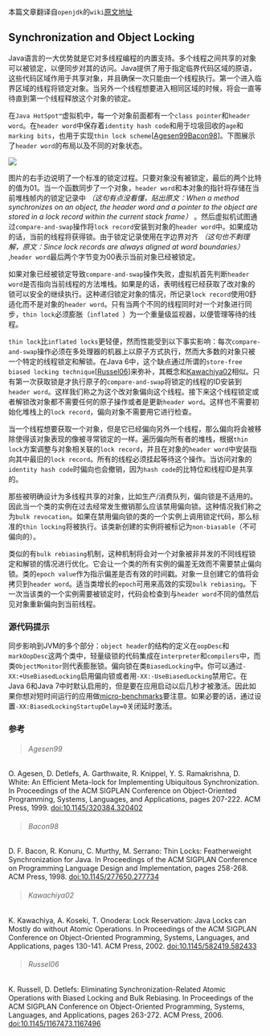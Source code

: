 本篇文章翻译自`openjdk`的`wiki`[原文地址](https://wiki.openjdk.java.net/display/HotSpot/Synchronization)

## Synchronization and Object Locking

Java语言的一大优势就是它对多线程编程的内置支持。多个线程之间共享的对象可以被锁定，以便同步对其的访问。Java提供了用于指定临界代码区域的原语，这些代码区域作用于共享对象，并且确保一次只能由一个线程执行。第一个进入临界区域的线程将锁定对象。当另外一个线程想要进入相同区域的时候，将会一直等待直到第一个线程释放这个对象的锁定。

在`Java HotSpot™`虚拟机中，每一个对象前面都有一个`class pointer`和`header word`。在`header word`中保存着`identity hash code`和用于垃圾回收的`age`和`marking bits`，也用于实现`thin lock scheme`[[Agesen99](#Agesen99)[Bacon98](#Bacon98)]。下图展示了`header word`的布局以及不同的对象状态。

![](https://wiki.openjdk.java.net/download/attachments/11829266/Synchronization.gif?version=4&modificationDate=1208918680000&api=v2)

图片的右手边说明了一个标准的锁定过程。只要对象没有被锁定，最后的两个比特的值为01。当一个函数同步了一个对象，`header word`和本对象的指针将存储在当前堆栈帧内的锁定记录中 _（这句有点没看懂，贴出原文：When a method synchronizes on an object, the header word and a pointer to the object are stored in a lock record within the current stack frame）_ 。然后虚拟机试图通过`compare-and-swap`操作将`lock record`安装到对象的`header word`中。如果成功的话，当前的线程将获得锁。由于锁定记录使用在字边界对齐 _（这句也不剩理解，原文：Since lock records are always aligned at word boundaries）_ ,`header word`最后两个字节变为00表示当前对象已经被锁定。

如果对象已经被锁定导致`compare-and-swap`操作失败，虚拟机首先判断`header word`是否指向当前线程的方法堆栈。如果是的话，表明线程已经获取了改对象的锁可以安全的继续执行。这种递归锁定对象的情况，所记录`lock record`使用0舒适化而不是对象的`header word`。只有当两个不同的线程同时对一个对象进行同步，`thin lock`必须膨胀（`inflated `）为一个重量级监视器，以便管理等待的线程。

`thin lock`比`inflated locks`更轻便，然而性能受到以下事实影响：每次`compare-and-swap`操作必须在多处理器的机器上以原子方式执行，然而大多数的对象只被一个特定的线程锁定和解锁。在Java 6中，这个缺点通过所谓的`store-free biased locking technique`[[Russel06](#Russel06)]来弥补，其概念和[Kawachiya02](#Kawachiya02)相似。只有第一次获取锁是才执行原子的`compare-and-swap`将锁定的线程的ID安装到`header word`。这样我们称之为这个改对象偏向这个线程。接下来这个线程锁定或者解锁改对象都不需要任何的原子操作或者是更新`header word`。这样也不需要初始化堆栈上的`lock record`，偏向对象不需要用它进行检查。

当一个线程想要获取一个对象，但是它已经偏向另外一个线程，那么偏向将会被移除使得该对象表现的像被寻常锁定的一样。遍历偏向所有者的堆栈，根据`thin lock`方案调整与对象相关联的`lock record`，并且在对象的`header word`中安装指向其中最旧的`lock record`。所有的线程必须挂起等待这个操作。当访问对象的`identity hash code`时偏向也会撤销，因为`hash code`的比特位和线程ID是共享的。

那些被明确设计为多线程共享的对象，比如生产/消费队列，偏向锁是不适用的。因此当一个类的实例在过去经常发生撤销那么应该禁用偏向锁。这种情况我们称之为`bulk revocation`。如果在禁用偏向锁的类的一个实例上调用锁定代码，那么标准的`thin locking`将被执行。该类新创建的实例将被标记为`non-biasable`（不可偏向的）。

类似的有`bulk rebiasing`机制，这种机制将会对一个对象被非并发的不同线程锁定和解锁的情况进行优化。它会让一个类的所有实例的偏差无效而不需要禁止偏向锁。类的`epoch value`作为指示偏差是否有效的时间戳。对象一旦创建它的值将会拷贝到`header word`。适当类增长的`epoch`可用来高效的实现`bulk rebiasing`。下一次当该类的一个实例需要被锁定时，代码会检查到与`header word`不同的值然后见对象重新偏向到当前线程。

### 源代码提示

同步影响到JVM的多个部分：`object header`的结构的定义在`oopDesc`和`markOopDesc`这两个类中，轻量级锁的代码集成在`interpreter`和`compilers`中，而类`ObjectMonitor`则代表膨胀锁。偏向锁在类`BiasedLocking`中。你可以通过`-XX:+UseBiasedLocking`启用偏向锁或者用`-XX:-UseBiasedLocking`禁用它。在Java 6和Java 7中时默认启用的，但是要在应用启动以后几秒才被激活。因此如果你想对短时间运行的应用做[micro-benchmarks](https://wiki.openjdk.java.net/display/HotSpot/MicroBenchmarks)要注意。如果必要的话，通过设置`-XX:BiasedLockingStartupDelay=0`关闭延时激活。

### 参考

>###### Agesen99
O. Agesen, D. Detlefs, A. Garthwaite, R. Knippel, Y. S. Ramakrishna, D. White: An Efficient Meta-lock for Implementing Ubiquitous Synchronization. In Proceedings of the ACM SIGPLAN Conference on Object-Oriented Programming, Systems, Languages, and Applications, pages 207-222. ACM Press, 1999. [doi:10.1145/320384.320402](https://dl.acm.org/citation.cfm?doid=320384.320402)

>###### Bacon98
D. F. Bacon, R. Konuru, C. Murthy, M. Serrano: Thin Locks: Featherweight Synchronization for Java. In Proceedings of the ACM SIGPLAN Conference on Programming Language Design and Implementation, pages 258-268. ACM Press, 1998. [doi:10.1145/277650.277734](https://dl.acm.org/citation.cfm?doid=277650.277734)

>###### Kawachiya02
K. Kawachiya, A. Koseki, T. Onodera: Lock Reservation: Java Locks can Mostly do without Atomic Operations. In Proceedings of the ACM SIGPLAN Conference on Object-Oriented Programming, Systems, Languages, and Applications, pages 130-141. ACM Press, 2002. [doi:10.1145/582419.582433](https://dl.acm.org/citation.cfm?doid=582419.582433)

>###### Russel06
K. Russell, D. Detlefs: Eliminating Synchronization-Related Atomic Operations with Biased Locking and Bulk Rebiasing. In Proceedings of the ACM SIGPLAN Conference on Object-Oriented Programming, Systems, Languages, and Applications, pages 263-272. ACM Press, 2006. [doi:10.1145/1167473.1167496](https://dl.acm.org/citation.cfm?doid=1167473.1167496)